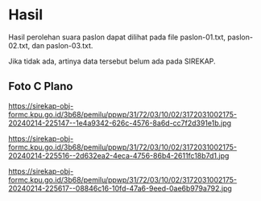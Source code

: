 # Hasil

Hasil perolehan suara paslon dapat dilihat pada file paslon-01.txt, paslon-02.txt, dan paslon-03.txt.

Jika tidak ada, artinya data tersebut belum ada pada SIREKAP.

## Foto C Plano

https://sirekap-obj-formc.kpu.go.id/3b68/pemilu/ppwp/31/72/03/10/02/3172031002175-20240214-225147--1e4a9342-626c-4576-8a6d-cc7f2d391e1b.jpg

https://sirekap-obj-formc.kpu.go.id/3b68/pemilu/ppwp/31/72/03/10/02/3172031002175-20240214-225516--2d632ea2-4eca-4756-86b4-2611fc18b7d1.jpg

https://sirekap-obj-formc.kpu.go.id/3b68/pemilu/ppwp/31/72/03/10/02/3172031002175-20240214-225617--08846c16-10fd-47a6-9eed-0ae6b979a792.jpg
